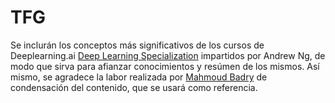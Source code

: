 # TFG
Se inclurán los conceptos más significativos de los cursos de Deeplearning.ai [Deep Learning Specialization](https://www.coursera.org/specializations/deep-learning) impartidos por Andrew Ng, de modo que sirva para afianzar conocimientos y resúmen de los mismos. Así mismo, se agradece la labor realizada por [Mahmoud Badry](https://github.com/mbadry1) de condensación del contenido, que se usará como referencia.

